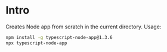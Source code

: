 # Intro

Creates Node app from scratch in the current directory. Usage:

```sh
npm install -g typescript-node-app@1.3.6
npx typescript-node-app
```
